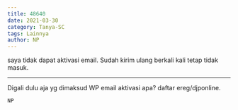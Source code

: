 ```yaml
---
title: 48640
date: 2021-03-30
category: Tanya-SC
tags: Lainnya
author: NP
---
```


saya tidak dapat aktivasi email. Sudah kirim ulang berkali kali tetap tidak masuk.

---

Digali dulu aja yg dimaksud WP email aktivasi apa? daftar ereg/djponline.

`NP`
